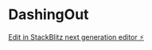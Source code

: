 # DashingOut

[Edit in StackBlitz next generation editor ⚡️](https://stackblitz.com/~/github.com/treize14/DashingOut)